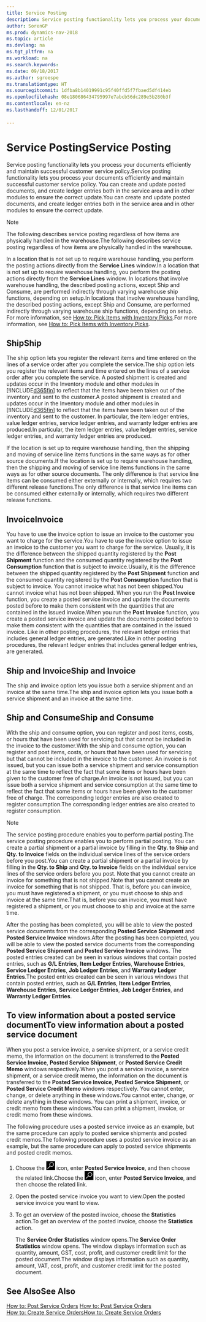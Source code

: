 ```yaml
---
title: Service Posting
description: Service posting functionality lets you process your documents efficiently and maintain successful customer service policy. You can create and update posted documents, and create ledger entries both in the service area and in other modules to ensure the correct update.
author: SorenGP
ms.prod: dynamics-nav-2018
ms.topic: article
ms.devlang: na
ms.tgt_pltfrm: na
ms.workload: na
ms.search.keywords: 
ms.date: 09/18/2017
ms.author: sgroespe
ms.translationtype: HT
ms.sourcegitcommit: 1dfba8b14019991c95f40ffd5f7fbaed5df414eb
ms.openlocfilehash: 08e180686434795997e7abcb56dc289e5b280b3f
ms.contentlocale: en-nz
ms.lasthandoff: 12/01/2017

---
```

# <a name="service-posting"></a><span data-ttu-id="2b9bf-104">Service Posting</span><span class="sxs-lookup"><span data-stu-id="2b9bf-104">Service Posting</span></span>
<span data-ttu-id="2b9bf-105">Service posting functionality lets you process your documents efficiently and maintain successful customer service policy.</span><span class="sxs-lookup"><span data-stu-id="2b9bf-105">Service posting functionality lets you process your documents efficiently and maintain successful customer service policy.</span></span> <span data-ttu-id="2b9bf-106">You can create and update posted documents, and create ledger entries both in the service area and in other modules to ensure the correct update.</span><span class="sxs-lookup"><span data-stu-id="2b9bf-106">You can create and update posted documents, and create ledger entries both in the service area and in other modules to ensure the correct update.</span></span>  

> [!NOTE]  
>  <span data-ttu-id="2b9bf-107">The following describes service posting regardless of how items are physically handled in the warehouse.</span><span class="sxs-lookup"><span data-stu-id="2b9bf-107">The following describes service posting regardless of how items are physically handled in the warehouse.</span></span>  
>   
>  <span data-ttu-id="2b9bf-108">In a location that is not set up to require warehouse handling, you perform the posting actions directly from the **Service Lines** window.</span><span class="sxs-lookup"><span data-stu-id="2b9bf-108">In a location that is not set up to require warehouse handling, you perform the posting actions directly from the **Service Lines** window.</span></span> <span data-ttu-id="2b9bf-109">In locations that involve warehouse handling, the described posting actions, except Ship and Consume, are performed indirectly through varying warehouse ship functions, depending on setup.</span><span class="sxs-lookup"><span data-stu-id="2b9bf-109">In locations that involve warehouse handling, the described posting actions, except Ship and Consume, are performed indirectly through varying warehouse ship functions, depending on setup.</span></span> <span data-ttu-id="2b9bf-110">For more information, see [How to: Pick Items with Inventory Picks](warehouse-how-to-pick-items-with-inventory-picks.md).</span><span class="sxs-lookup"><span data-stu-id="2b9bf-110">For more information, see [How to: Pick Items with Inventory Picks](warehouse-how-to-pick-items-with-inventory-picks.md).</span></span>  

## <a name="ship"></a><span data-ttu-id="2b9bf-111">Ship</span><span class="sxs-lookup"><span data-stu-id="2b9bf-111">Ship</span></span>  
<span data-ttu-id="2b9bf-112">The ship option lets you register the relevant items and time entered on the lines of a service order after you complete the service.</span><span class="sxs-lookup"><span data-stu-id="2b9bf-112">The ship option lets you register the relevant items and time entered on the lines of a service order after you complete the service.</span></span> <span data-ttu-id="2b9bf-113">A posted shipment is created and updates occur in the Inventory module and other modules in [!INCLUDE[d365fin](includes/d365fin_md.md)] to reflect that the items have been taken out of the inventory and sent to the customer.</span><span class="sxs-lookup"><span data-stu-id="2b9bf-113">A posted shipment is created and updates occur in the Inventory module and other modules in [!INCLUDE[d365fin](includes/d365fin_md.md)] to reflect that the items have been taken out of the inventory and sent to the customer.</span></span> <span data-ttu-id="2b9bf-114">In particular, the item ledger entries, value ledger entries, service ledger entries, and warranty ledger entries are produced.</span><span class="sxs-lookup"><span data-stu-id="2b9bf-114">In particular, the item ledger entries, value ledger entries, service ledger entries, and warranty ledger entries are produced.</span></span>  

<span data-ttu-id="2b9bf-115">If the location is set up to require warehouse handling, then the shipping and moving of service line items functions in the same ways as for other source documents.</span><span class="sxs-lookup"><span data-stu-id="2b9bf-115">If the location is set up to require warehouse handling, then the shipping and moving of service line items functions in the same ways as for other source documents.</span></span> <span data-ttu-id="2b9bf-116">The only difference is that service line items can be consumed either externally or internally, which requires two different release functions.</span><span class="sxs-lookup"><span data-stu-id="2b9bf-116">The only difference is that service line items can be consumed either externally or internally, which requires two different release functions.</span></span>

## <a name="invoice"></a><span data-ttu-id="2b9bf-117">Invoice</span><span class="sxs-lookup"><span data-stu-id="2b9bf-117">Invoice</span></span>  
<span data-ttu-id="2b9bf-118">You have to use the invoice option to issue an invoice to the customer you want to charge for the service.</span><span class="sxs-lookup"><span data-stu-id="2b9bf-118">You have to use the invoice option to issue an invoice to the customer you want to charge for the service.</span></span> <span data-ttu-id="2b9bf-119">Usually, it is the difference between the shipped quantity registered by the **Post Shipment** function and the consumed quantity registered by the **Post Consumption** function that is subject to invoice.</span><span class="sxs-lookup"><span data-stu-id="2b9bf-119">Usually, it is the difference between the shipped quantity registered by the **Post Shipment** function and the consumed quantity registered by the **Post Consumption** function that is subject to invoice.</span></span> <span data-ttu-id="2b9bf-120">You cannot invoice what has not been shipped.</span><span class="sxs-lookup"><span data-stu-id="2b9bf-120">You cannot invoice what has not been shipped.</span></span> <span data-ttu-id="2b9bf-121">When you run the **Post Invoice** function, you create a posted service invoice and update the documents posted before to make them consistent with the quantities that are contained in the issued invoice.</span><span class="sxs-lookup"><span data-stu-id="2b9bf-121">When you run the **Post Invoice** function, you create a posted service invoice and update the documents posted before to make them consistent with the quantities that are contained in the issued invoice.</span></span> <span data-ttu-id="2b9bf-122">Like in other posting procedures, the relevant ledger entries that includes general ledger entries, are generated.</span><span class="sxs-lookup"><span data-stu-id="2b9bf-122">Like in other posting procedures, the relevant ledger entries that includes general ledger entries, are generated.</span></span>  

## <a name="ship-and-invoice"></a><span data-ttu-id="2b9bf-123">Ship and Invoice</span><span class="sxs-lookup"><span data-stu-id="2b9bf-123">Ship and Invoice</span></span>  
<span data-ttu-id="2b9bf-124">The ship and invoice option lets you issue both a service shipment and an invoice at the same time.</span><span class="sxs-lookup"><span data-stu-id="2b9bf-124">The ship and invoice option lets you issue both a service shipment and an invoice at the same time.</span></span>  

## <a name="ship-and-consume"></a><span data-ttu-id="2b9bf-125">Ship and Consume</span><span class="sxs-lookup"><span data-stu-id="2b9bf-125">Ship and Consume</span></span>  
<span data-ttu-id="2b9bf-126">With the ship and consume option, you can register and post items, costs, or hours that have been used for servicing but that cannot be included in the invoice to the customer.</span><span class="sxs-lookup"><span data-stu-id="2b9bf-126">With the ship and consume option, you can register and post items, costs, or hours that have been used for servicing but that cannot be included in the invoice to the customer.</span></span> <span data-ttu-id="2b9bf-127">An invoice is not issued, but you can issue both a service shipment and service consumption at the same time to reflect the fact that some items or hours have been given to the customer free of charge.</span><span class="sxs-lookup"><span data-stu-id="2b9bf-127">An invoice is not issued, but you can issue both a service shipment and service consumption at the same time to reflect the fact that some items or hours have been given to the customer free of charge.</span></span> <span data-ttu-id="2b9bf-128">The corresponding ledger entries are also created to register consumption.</span><span class="sxs-lookup"><span data-stu-id="2b9bf-128">The corresponding ledger entries are also created to register consumption.</span></span>  

> [!NOTE]  
>  <span data-ttu-id="2b9bf-129">The service posting procedure enables you to perform partial posting.</span><span class="sxs-lookup"><span data-stu-id="2b9bf-129">The service posting procedure enables you to perform partial posting.</span></span> <span data-ttu-id="2b9bf-130">You can create a partial shipment or a partial invoice by filling in the **Qty. to Ship** and **Qty. to Invoice** fields on the individual service lines of the service orders before you post.</span><span class="sxs-lookup"><span data-stu-id="2b9bf-130">You can create a partial shipment or a partial invoice by filling in the **Qty. to Ship** and **Qty. to Invoice** fields on the individual service lines of the service orders before you post.</span></span> <span data-ttu-id="2b9bf-131">Note that you cannot create an invoice for something that is not shipped.</span><span class="sxs-lookup"><span data-stu-id="2b9bf-131">Note that you cannot create an invoice for something that is not shipped.</span></span> <span data-ttu-id="2b9bf-132">That is, before you can invoice, you must have registered a shipment, or you must choose to ship and invoice at the same time.</span><span class="sxs-lookup"><span data-stu-id="2b9bf-132">That is, before you can invoice, you must have registered a shipment, or you must choose to ship and invoice at the same time.</span></span>  

<span data-ttu-id="2b9bf-133">After the posting has been completed, you will be able to view the posted service documents from the corresponding **Posted Service Shipment** and **Posted Service Invoice** windows.</span><span class="sxs-lookup"><span data-stu-id="2b9bf-133">After the posting has been completed, you will be able to view the posted service documents from the corresponding **Posted Service Shipment** and **Posted Service Invoice** windows.</span></span> <span data-ttu-id="2b9bf-134">The posted entries created can be seen in various windows that contain posted entries, such as **G/L Entries**, **Item Ledger Entries**, **Warehouse Entries**, **Service Ledger Entries**, **Job Ledger Entries**, and **Warranty Ledger Entries**.</span><span class="sxs-lookup"><span data-stu-id="2b9bf-134">The posted entries created can be seen in various windows that contain posted entries, such as **G/L Entries**, **Item Ledger Entries**, **Warehouse Entries**, **Service Ledger Entries**, **Job Ledger Entries**, and **Warranty Ledger Entries**.</span></span>  

## <a name="to-view-information-about-a-posted-service-document"></a><span data-ttu-id="2b9bf-135">To view information about a posted service document</span><span class="sxs-lookup"><span data-stu-id="2b9bf-135">To view information about a posted service document</span></span>  
<span data-ttu-id="2b9bf-136">When you post a service invoice, a service shipment, or a service credit memo, the information on the document is transferred to the **Posted Service Invoice**, **Posted Service Shipment**, or **Posted Service Credit Memo** windows respectively.</span><span class="sxs-lookup"><span data-stu-id="2b9bf-136">When you post a service invoice, a service shipment, or a service credit memo, the information on the document is transferred to the **Posted Service Invoice**, **Posted Service Shipment**, or **Posted Service Credit Memo** windows respectively.</span></span> <span data-ttu-id="2b9bf-137">You cannot enter, change, or delete anything in these windows.</span><span class="sxs-lookup"><span data-stu-id="2b9bf-137">You cannot enter, change, or delete anything in these windows.</span></span> <span data-ttu-id="2b9bf-138">You can print a shipment, invoice, or credit memo from these windows.</span><span class="sxs-lookup"><span data-stu-id="2b9bf-138">You can print a shipment, invoice, or credit memo from these windows.</span></span>  

<span data-ttu-id="2b9bf-139">The following procedure uses a posted service invoice as an example, but the same procedure can apply to posted service shipments and posted credit memos.</span><span class="sxs-lookup"><span data-stu-id="2b9bf-139">The following procedure uses a posted service invoice as an example, but the same procedure can apply to posted service shipments and posted credit memos.</span></span>  

1. <span data-ttu-id="2b9bf-140">Choose the ![Search for Page or Report](media/ui-search/search_small.png "Search for Page or Report icon") icon, enter **Posted Service Invoice**, and then choose the related link.</span><span class="sxs-lookup"><span data-stu-id="2b9bf-140">Choose the ![Search for Page or Report](media/ui-search/search_small.png "Search for Page or Report icon") icon, enter **Posted Service Invoice**, and then choose the related link.</span></span>  
2. <span data-ttu-id="2b9bf-141">Open the posted service invoice you want to view.</span><span class="sxs-lookup"><span data-stu-id="2b9bf-141">Open the posted service invoice you want to view.</span></span>  
3. <span data-ttu-id="2b9bf-142">To get an overview of the posted invoice, choose the **Statistics** action.</span><span class="sxs-lookup"><span data-stu-id="2b9bf-142">To get an overview of the posted invoice, choose the **Statistics** action.</span></span>  

    <span data-ttu-id="2b9bf-143">The **Service Order Statistics** window opens.</span><span class="sxs-lookup"><span data-stu-id="2b9bf-143">The **Service Order Statistics** window opens.</span></span> <span data-ttu-id="2b9bf-144">The window displays information such as quantity, amount, GST, cost, profit, and customer credit limit for the posted document.</span><span class="sxs-lookup"><span data-stu-id="2b9bf-144">The window displays information such as quantity, amount, VAT, cost, profit, and customer credit limit for the posted document.</span></span>

## <a name="see-also"></a><span data-ttu-id="2b9bf-145">See Also</span><span class="sxs-lookup"><span data-stu-id="2b9bf-145">See Also</span></span>  
<span data-ttu-id="2b9bf-146">[How to: Post Service Orders](service-how-to-post-service-orders.md) </span><span class="sxs-lookup"><span data-stu-id="2b9bf-146">[How to: Post Service Orders](service-how-to-post-service-orders.md) </span></span>  
[<span data-ttu-id="2b9bf-147">How to: Create Service Orders</span><span class="sxs-lookup"><span data-stu-id="2b9bf-147">How to: Create Service Orders</span></span>](service-how-to-create-service-orders.md)

